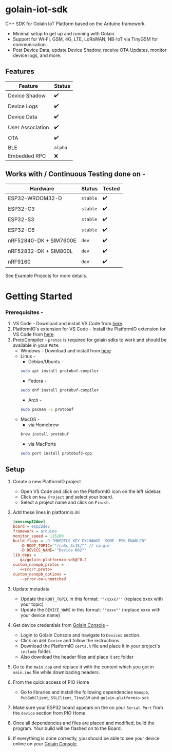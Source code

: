 # golain-iot-sdk
C++ SDK for Golain IoT Platform based on the Arduino framework.
- Minimal setup to get up and running with Golain.
- Support for Wi-Fi, GSM, 4G, LTE, LoRaWAN, NB-IoT via TinyGSM for communication.
- Post Device Data, update Device Shadow, receive OTA Updates, monitor device logs, and more.

## Features
| Feature          | Status             |
|------------------|--------------------|
| Device Shadow    | :heavy_check_mark: |
| Device Logs      | :heavy_check_mark: |
| Device Data      | :heavy_check_mark: |
| User Association | :heavy_check_mark: |
| OTA              | :heavy_check_mark: |
| BLE              | `alpha`            |
| Embedded RPC     | :x:                |


## Works with / Continuous Testing done on -
| Hardware               | Status   | Tested             |
|------------------------|----------|--------------------|
| ESP32-WROOM32-D        | `stable` | :heavy_check_mark: |
| ESP32-C3               | `stable` | :heavy_check_mark: |
| ESP32-S3               | `stable` | :heavy_check_mark: |
| ESP32-C6               | `stable` | :heavy_check_mark: |
| nRF52840-DK + SIM7600E | `dev`    | :heavy_check_mark: |
| nRF52832-DK + SIM800L  | `dev`    | :heavy_check_mark: |
| nRF9160                | `dev`    | :heavy_check_mark: |

See Example Projects for more details.
# Getting Started


### Prerequisites - 
1. VS Code - 
    Download and install VS Code from [here](https://code.visualstudio.com/download).
2. PlatformIO's extension for VS Code - Install the PlatformIO extension for VS Code from [here](https://platformio.org/install/ide?install=vscode).
3. ProtoCompiler - 
    `protoc` is required for golain sdks to work and should be available in your `PATH`.
    - Windows - Download and install from [here]()
    - Linux - 
        - Debian/Ubuntu -
        ```bash
        sudo apt install protobuf-compiler
        ```
        - Fedora -
        ```bash
        sudo dnf install protobuf-compiler
        ```
        - Arch -
        ```bash
        sudo pacman -S protobuf
        ```
    - MacOS - 
        - via Homebrew
        ```bash
        brew install protobuf
        ```
        - via MacPorts
        ```bash
        sudo port install protobuf3-cpp
        ```

## Setup 

1. Create a new PlatformIO project
    - Open VS Code and click on the PlatformIO icon on the left sidebar.
    - Click on `New Project` and select your board.
    - Select a project name and click on `Finish`.


2. Add these lines in platformio.ini

   ```ini
   [env:esp32dev]
   board = esp32dev
   framework = arduino
   monitor_speed = 115200
   build_flags = -D "MBEDTLS_KEY_EXCHANGE__SOME__PSK_ENABLED"
      -D ROOT_TOPIC='"/ca5c_3c15/"' // single 
      -D DEVICE_NAME='"Device 002"'
   lib_deps = 
      ga/golain-platformio-sdk@^0.2
   custom_nanopb_protos =
      +<src/*.proto>
   custom_nanopb_options = 
      --error-on-unmatched

   
3. Update metadata
    - Update the `ROOT_TOPIC` in this format: `'"/xxxx/"'` (replace xxxx with your topic)
    - Update the `DEVICE_NAME` in this format: `'"xxxx"'`  (replace xxxx with your device name)
   

4. Get device credentials from [Golain Console](https://web.golain.io) - 
    - Login to Golain Console and navigate to `Devices` section.
    - Click on `Add Device` and follow the instructions.
    - Download the PlatformIO `certs.h` file and place it in your project's `include` folder.
    - Also download the header files and place it src folder


5. Go to the `main.cpp` and replace it with the content which you got in `main.ino` file while downloading headers.


6. From the quick access of PIO Home
   - Go to libraries and install the following dependencies `Nanopb`, `PubSubClient`, `SSLClient`, `TinyGSM` and `golain-platformio-sdk`
   

7. Make sure your ESP32 board appears on the on your `Serial Port` from the `device` section from PIO Home


8. Once all dependencies and files are placed and modified, build the program. Your build will be flashed on to the Board.


9. If everything is done correctly, you should be able to see your device online on your [Golain Console](https://web.golain.io).